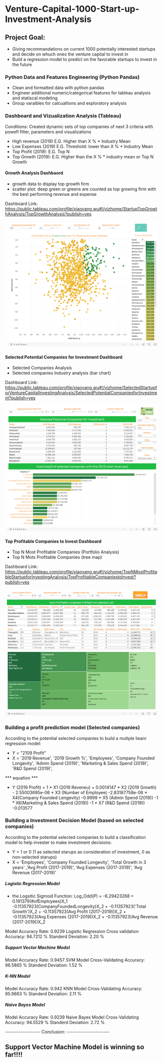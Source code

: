 # Venture-Capital-1000-Start-up-Investment-Analysis

## Project Goal:

- Giving recommandations on current 1000 potentally interested startups and decide on whuch ones the venture capital to invest in
- Build a regression model to predict on the favorable startups to invest in the future


### Python Data and Features Engineering (Python Pandas)

- Clean and formatted data with python pandas
- Engineer additional numeric/categorical features for tableau analysis and statiscal modeling
- Group varaibles for calcualtions and exploratory analysis  

### Dashboard and Vizualization Analysis (Tableau)

Conditions: Created dynamic sets of top companies of next 3 criteria with powefl filter, parameters and visualizations
- High revenue (2019) E.G. Higher than X %  *  Industry Mean
- Low Expenses (2019) E.G. Threshold: lower than X %  * Industry Mean
- Top Profit (2019): E.G. Top N 
- Top Growth (2019): E.G. Higher than the X % * industry mean or Top N Growth

#### Growth Analysis Dashbaord

* growth data to display top growth firm
* scatter plot: deep green or greens are counted as top growing firm with the best performing revenue and expense

Dashboard Link: https://public.tableau.com/profile/xiaoyang.wu#!/vizhome/StartupTopGrowthAnalysis/TopGrowthAnalysis?publish=yes

![Dashboard1](Image/Dashboard1.png)


#### Selected Potential Companies for Investment Dashboard

* Selected Companies Analysis
* Selected companies Industry analysis (bar chart)


Dashboard Link: https://public.tableau.com/profile/xiaoyang.wu#!/vizhome/SelectedStartupforVentureCapitalInvestingAnalysis/SelectedPotentialCompaniesforInvestment?publish=yes

![Dashboard2](Image/Dashboard2.png)


#### Top Profitable Companies to Invest Dashboard

* Top N Most Profitable Companies (Portfolio Analysis)
* Top N Mots Profitable Companies (tree map)


Dashboard Link: https://public.tableau.com/profile/xiaoyang.wu#!/vizhome/TopNMostProfitableStartupforInvestingAnalysis/TopProfitableCompaniestoInvest?publish=yes

![Dashboard3](Image/Dashboard3.png)


### Building a profit prediction model (Selected companies)

According to the potential selected companies to build a multple lieanr regression model:

* Y = "2109 Profit"
* X = '2019 Revenue', '2019 Growth %', 'Employees', 'Company Founded Longevity', 'Admin Spend (2019)', 'Marketing & Sales Spend (2019)',  'R&D Spend (2019)', 

*** equation ***
* Y (2019 Profit) = 1 * X1 (2019 Reveneu) + 0.0014147 * X2 (2019 Growth) - 2.55003695e-06 * X3 (Number of Employee) -2.83187758e-06 * X4(Company Founded Lengevity) -0.9999 * X5 (Admin Spend (2019)) -1 * X6(Marketing & Sales Spend (2019)) -1 * X7 (R&D Spend (2019)) -0.013577 



### Building a Investment Decision Model (based on selected companies)

According to the potential selected companies to build a classification model to help invester to make investment decisions:

* Y = 1 or 0 (1 as selected starups as consideration of investment, 0 as non-selected starups)
* X = 'Employees', 'Company Founded Longevity', 'Total Growth in 3 years' ,'Avg Profit (2017-2019)',   'Avg Expenses (2017-2019)', 'Avg Revenue (2017-2019)'

##### Logistic Regression Model
* the Logsitic Sigmoid Function: Log_Odd(P) = -6.29423268 + 0.191379(#ofEmployees)X_1 -0.11357923(CompanyFoundedLongevity)X_2 + -0.11357923('Total Growth')X_2 + -0.11357923(Avg Profit (2017-2019))X_2 + -0.11357923(Avg Expenses (2017-2019))X_2 + -0.11357923(Avg Revenue (2017-2019))X_2 

Model Accuracy Rate: 0.9239
Logistic Regression Cross validation Accuracy: 94.7212 %
Standerd Deviation: 2.20 %

##### Support Vector Machine Model

Model Accuracy Rate: 0.9457
SVM Model Cross-Validating Accuracy: 96.5865 %
Standerd Deviation: 1.52 %

##### K-NN Model

Model Accuracy Rate: 0.942
KNN Model Cross-Validating Accuracy: 95.9663 %
Standerd Deviation: 2.11 %

##### Naive Bayes Model

Model Accuracy Rate: 0.9239
Naive Bayes Model Cross-Validating Accuracy: 94.5529 %
Standerd Deviation: 2.72 %


------------------ Conclusion: ----------------------

## Support Vector Machine Model is winning so far!!!!